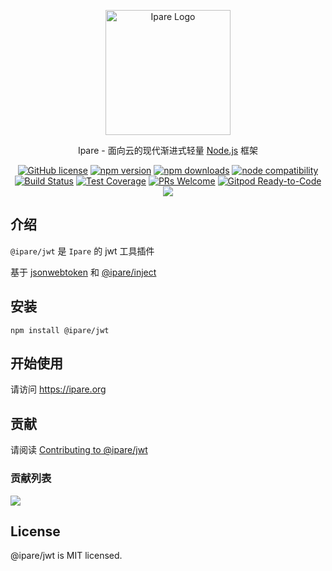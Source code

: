 <p align="center">
  <a href="https://ipare.org/" target="blank"><img src="https://ipare.org/images/logo.png" alt="Ipare Logo" width="200"/></a>
</p>

<p align="center">Ipare - 面向云的现代渐进式轻量 <a href="http://nodejs.org" target="_blank">Node.js</a> 框架</p>
<p align="center">
    <a href="https://github.com/ipare/jwt/blob/main/LICENSE" target="_blank"><img src="https://img.shields.io/badge/license-MIT-blue.svg" alt="GitHub license" /></a>
    <a href=""><img src="https://img.shields.io/npm/v/@ipare/jwt.svg" alt="npm version"></a>
    <a href=""><img src="https://badgen.net/npm/dt/@ipare/jwt" alt="npm downloads"></a>
    <a href="https://nodejs.org/en/about/releases/"><img src="https://img.shields.io/node/v/vite.svg" alt="node compatibility"></a>
    <a href="#"><img src="https://github.com/ipare/jwt/actions/workflows/test.yml/badge.svg?branch=main" alt="Build Status"></a>
    <a href="https://codecov.io/gh/ipare/jwt/branch/main"><img src="https://img.shields.io/codecov/c/github/ipare/jwt/main.svg" alt="Test Coverage"></a>
    <a href="https://github.com/ipare/jwt/pulls"><img src="https://img.shields.io/badge/PRs-welcome-brightgreen.svg" alt="PRs Welcome"></a>
    <a href="https://gitpod.io/#https://github.com/ipare/jwt"><img src="https://img.shields.io/badge/Gitpod-Ready--to--Code-blue?logo=gitpod" alt="Gitpod Ready-to-Code"></a>
    <a href="https://paypal.me/ihalwang" target="_blank"><img src="https://img.shields.io/badge/Donate-PayPal-ff3f59.svg"/></a>
</p>

## 介绍

`@ipare/jwt` 是 `Ipare` 的 jwt 工具插件

基于 [jsonwebtoken](https://github.com/auth0/node-jsonwebtoken) 和 [@ipare/inject](https://github.com/ipare/inject)

## 安装

```
npm install @ipare/jwt
```

## 开始使用

请访问 <https://ipare.org>

## 贡献

请阅读 [Contributing to @ipare/jwt](https://github.com/ipare/jwt/blob/main/CONTRIBUTING.md)

### 贡献列表

<a href="https://github.com/ipare/jwt/graphs/contributors">
  <img src="https://contrib.rocks/image?repo=ipare/jwt" />
</a>

## License

@ipare/jwt is MIT licensed.
